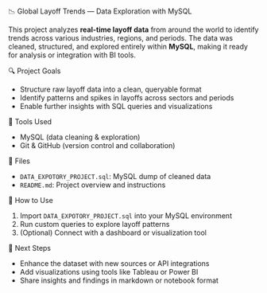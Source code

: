 📉 Global Layoff Trends — Data Exploration with MySQL

This project analyzes **real-time layoff data** from around the world to identify trends across various industries, regions, and periods. The data was cleaned, structured, and explored entirely within **MySQL**, making it ready for analysis or integration with BI tools.

🔍 Project Goals
- Structure raw layoff data into a clean, queryable format
- Identify patterns and spikes in layoffs across sectors and periods
- Enable further insights with SQL queries and visualizations

🧰 Tools Used
- MySQL (data cleaning & exploration)
- Git & GitHub (version control and collaboration)

📁 Files
- `DATA_EXPOTORY_PROJECT.sql`: MySQL dump of cleaned data
- `README.md`: Project overview and instructions

🚀 How to Use
1. Import `DATA_EXPOTORY_PROJECT.sql` into your MySQL environment
2. Run custom queries to explore layoff patterns
3. (Optional) Connect with a dashboard or visualization tool

📌 Next Steps
- Enhance the dataset with new sources or API integrations
- Add visualizations using tools like Tableau or Power BI
- Share insights and findings in markdown or notebook format

